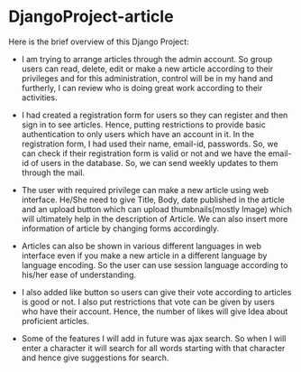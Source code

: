 # DjangoProject-article

Here is the brief overview of this Django Project:

* I am trying to arrange articles through the admin account. So group users can read, delete, edit or make a new article according to their privileges and for this administration, control will be in my hand and furtherly, I can review who is doing great work according to their activities.

* I had created a registration form for users so they can register and then sign in to see articles. Hence, putting restrictions to provide basic authentication to only users which have an account in it. In the registration form, I had used their name, email-id, passwords. So, we can check if their registration form is valid or not and we have the email-id of users in the database. So, we can send weekly updates to them through the mail.

* The user with required privilege can make a new article using web interface. He/She need to give Title, Body, date published in the article and an upload button which can upload thumbnails(mostly Image) which will ultimately help in the description of Article. We can also insert more information of article by changing forms accordingly. 

* Articles can also be shown in various different languages in web interface even if you make a new article in a different language by language encoding. So the user can use session language according to his/her ease of understanding.

* I also added like button so users can give their vote according to articles is good or not. I also put restrictions that vote can be given by users who have their account. Hence, the number of likes will give Idea about proficient articles.

* Some of the features I will add in future was ajax search. So when I will enter a character it will search for all words starting with that character and hence give suggestions for search.  
